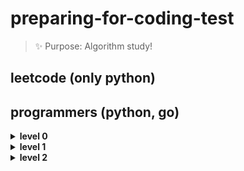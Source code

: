 # preparing-for-coding-test
> ✨ Purpose: Algorithm study!

## leetcode (only python)

## programmers (python, go)
<details>
<summary><b> level 0 </b></summary>   
<div markdown="1">   
  
+ 옹알이(1)
+ 다음에 올 숫자 
+ 7의 개수
+ 중앙값 구하기
+ 순서쌍의 개수
+ 몫 구하기
+ 나머지 구하기
+ 숫자 비교하기
+ 두 수의 차
+ 두 수의 곱
+ 두 수의 합
+ 두 수의 차
+ 두 수의 나눗셈
+ 짝수의 합
+ 짝수 홀수 개수
+ 중복된 숫자 개수
+ 점의 위치 구하기
+ 배열 뒤집기
+ 배열 자르기
+ 배열의 평균값
+ 배열의 유사도
+ 배열 원소의 길이
+ 머쓱이보다 키 큰 사람
+ 나이 출력
+ 양꼬치
+ 각도기
+ 특정 문자 제거하기
+ 문자열 뒤집기
+ 최댓값 만들기(1)
+ 피자 나눠먹기(1)
+ 삼각형의 완성조건(1)

</div>
</details>

<details>
<summary><b> level 1 </b></summary>   
<div markdown="1">   
  + 
</div>
</details>

<details>
<summary><b> level 2 </b></summary>   
<div markdown="1">   
  + 
</div>
</details>

